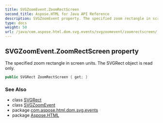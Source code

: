 ```yaml
---
title: SVGZoomEvent.ZoomRectScreen
second_title: Aspose.HTML for Java API Reference
description: SVGZoomEvent property. The specified zoom rectangle in screen units. The SVGRect object is read only
type: docs
weight: 50
url: /java/com.aspose.html.dom.svg.events/svgzoomevent/zoomrectscreen/
---
```

## SVGZoomEvent.ZoomRectScreen property

The specified zoom rectangle in screen units. The SVGRect object is read only.

```java
public SVGRect ZoomRectScreen { get; }
```

### See Also

* class [SVGRect](../../../com.aspose.html.dom.svg.datatypes/svgrect/)
* class [SVGZoomEvent](../)
* package [com.aspose.html.dom.svg.events](../../../com.aspose.html.dom.svg.events/)
* package [Aspose.HTML](../../../)

